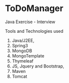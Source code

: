 # ToDoManager
Java Exercise - Interview

Tools and Technologies used 
1. Java/J2EE,
2. Spring3
3. MongoDB
4. MongoTemplate
5. Thymeleaf
6. JS, Jquery and Bootstrap, 
7. Maven
8. Tomcat
